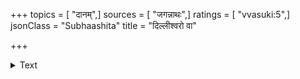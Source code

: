 +++
topics = [ "दानम्",]
sources = [ "जगन्नाथः",]
ratings = [ "vvasuki:5",]
jsonClass = "Subhaashita"
title = "दिल्लीश्वरो वा"

+++

<details><summary>Text</summary>

दिल्लीश्वरो वा जगदीश्वरो वा मनोरथान्पूरयितुं समर्थः ।  
अन्यैर्नृपैर्यत् परिदीयमानं शाकाय वास्याल्लवणाय वा स्यात् ॥
</details>

